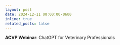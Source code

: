 ```yaml
---
layout: post
date: 2024-12-11 00:00:00-0600
inline: true
related_posts: false
---
```


 **ACVP Webinar**: ChatGPT for Veterinary Professionals